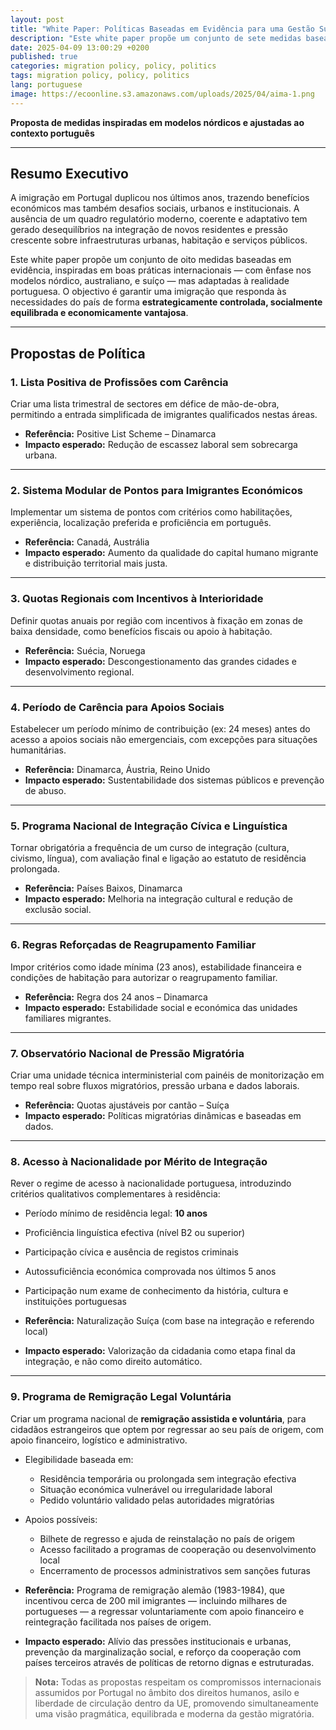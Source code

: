 ```yaml
---
layout: post
title: "White Paper: Políticas Baseadas em Evidência para uma Gestão Sustentável da Imigração em Portugal"
description: "Este white paper propõe um conjunto de sete medidas baseadas em evidência, inspiradas em boas práticas internacionais — com ênfase no modelo dinamarquês — mas adaptadas à realidade portuguesa. O objectivo é garantir uma imigração que responda às necessidades do país de forma estrategicamente controlada, socialmente equilibrada e economicamente vantajosa."
date: 2025-04-09 13:00:29 +0200
published: true
categories: migration policy, policy, politics
tags: migration policy, policy, politics
lang: portuguese
image: https://ecoonline.s3.amazonaws.com/uploads/2025/04/aima-1.png
---
```

**Proposta de medidas inspiradas em modelos nórdicos e ajustadas ao contexto português**

---

## Resumo Executivo

A imigração em Portugal duplicou nos últimos anos, trazendo benefícios económicos mas também desafios sociais, urbanos e institucionais. A ausência de um quadro regulatório moderno, coerente e adaptativo tem gerado desequilíbrios na integração de novos residentes e pressão crescente sobre infraestruturas urbanas, habitação e serviços públicos.

Este white paper propõe um conjunto de oito medidas baseadas em evidência, inspiradas em boas práticas internacionais — com ênfase nos modelos nórdico, australiano, e suíço — mas adaptadas à realidade portuguesa. O objectivo é garantir uma imigração que responda às necessidades do país de forma **estrategicamente controlada, socialmente equilibrada e economicamente vantajosa**.

---

## Propostas de Política

### 1. Lista Positiva de Profissões com Carência
Criar uma lista trimestral de sectores em défice de mão-de-obra, permitindo a entrada simplificada de imigrantes qualificados nestas áreas.

- **Referência:** Positive List Scheme – Dinamarca  
- **Impacto esperado:** Redução de escassez laboral sem sobrecarga urbana.

---

### 2. Sistema Modular de Pontos para Imigrantes Económicos
Implementar um sistema de pontos com critérios como habilitações, experiência, localização preferida e proficiência em português.

- **Referência:** Canadá, Austrália  
- **Impacto esperado:** Aumento da qualidade do capital humano migrante e distribuição territorial mais justa.

---

### 3. Quotas Regionais com Incentivos à Interioridade
Definir quotas anuais por região com incentivos à fixação em zonas de baixa densidade, como benefícios fiscais ou apoio à habitação.

- **Referência:** Suécia, Noruega  
- **Impacto esperado:** Descongestionamento das grandes cidades e desenvolvimento regional.

---

### 4. Período de Carência para Apoios Sociais
Estabelecer um período mínimo de contribuição (ex: 24 meses) antes do acesso a apoios sociais não emergenciais, com excepções para situações humanitárias.

- **Referência:** Dinamarca, Áustria, Reino Unido  
- **Impacto esperado:** Sustentabilidade dos sistemas públicos e prevenção de abuso.

---

### 5. Programa Nacional de Integração Cívica e Linguística
Tornar obrigatória a frequência de um curso de integração (cultura, civismo, língua), com avaliação final e ligação ao estatuto de residência prolongada.

- **Referência:** Países Baixos, Dinamarca  
- **Impacto esperado:** Melhoria na integração cultural e redução de exclusão social.

---

### 6. Regras Reforçadas de Reagrupamento Familiar
Impor critérios como idade mínima (23 anos), estabilidade financeira e condições de habitação para autorizar o reagrupamento familiar.

- **Referência:** Regra dos 24 anos – Dinamarca  
- **Impacto esperado:** Estabilidade social e económica das unidades familiares migrantes.

---

### 7. Observatório Nacional de Pressão Migratória
Criar uma unidade técnica interministerial com painéis de monitorização em tempo real sobre fluxos migratórios, pressão urbana e dados laborais.

- **Referência:** Quotas ajustáveis por cantão – Suíça  
- **Impacto esperado:** Políticas migratórias dinâmicas e baseadas em dados.

---

### 8. Acesso à Nacionalidade por Mérito de Integração
Rever o regime de acesso à nacionalidade portuguesa, introduzindo critérios qualitativos complementares à residência:

- Período mínimo de residência legal: **10 anos**  
- Proficiência linguística efectiva (nível B2 ou superior)  
- Participação cívica e ausência de registos criminais  
- Autossuficiência económica comprovada nos últimos 5 anos  
- Participação num exame de conhecimento da história, cultura e instituições portuguesas  

- **Referência:** Naturalização Suíça (com base na integração e referendo local)  
- **Impacto esperado:** Valorização da cidadania como etapa final da integração, e não como direito automático.

---

### 9. Programa de Remigração Legal Voluntária
Criar um programa nacional de **remigração assistida e voluntária**, para cidadãos estrangeiros que optem por regressar ao seu país de origem, com apoio financeiro, logístico e administrativo.

- Elegibilidade baseada em:
  - Residência temporária ou prolongada sem integração efectiva
  - Situação económica vulnerável ou irregularidade laboral
  - Pedido voluntário validado pelas autoridades migratórias

- Apoios possíveis:
  - Bilhete de regresso e ajuda de reinstalação no país de origem  
  - Acesso facilitado a programas de cooperação ou desenvolvimento local  
  - Encerramento de processos administrativos sem sanções futuras

- **Referência:** Programa de remigração alemão (1983-1984), que incentivou cerca de 200 mil imigrantes — incluindo milhares de portugueses — a regressar voluntariamente com apoio financeiro e reintegração facilitada nos países de origem.

- **Impacto esperado:** Alívio das pressões institucionais e urbanas, prevenção da marginalização social, e reforço da cooperação com países terceiros através de políticas de retorno dignas e estruturadas.

> **Nota:** Todas as propostas respeitam os compromissos internacionais assumidos por Portugal no âmbito dos direitos humanos, asilo e liberdade de circulação dentro da UE, promovendo simultaneamente uma visão pragmática, equilibrada e moderna da gestão migratória.